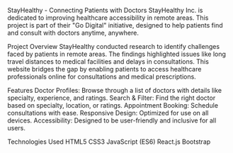 StayHealthy - Connecting Patients with Doctors
StayHealthy Inc. is dedicated to improving healthcare accessibility in remote areas. This project is part of their "Go Digital" initiative, designed to help patients find and consult with doctors anytime, anywhere.

Project Overview
StayHealthy conducted research to identify challenges faced by patients in remote areas. The findings highlighted issues like long travel distances to medical facilities and delays in consultations. This website bridges the gap by enabling patients to access healthcare professionals online for consultations and medical prescriptions.

Features
Doctor Profiles: Browse through a list of doctors with details like specialty, experience, and ratings.
Search & Filter: Find the right doctor based on specialty, location, or ratings.
Appointment Booking: Schedule consultations with ease.
Responsive Design: Optimized for use on all devices.
Accessibility: Designed to be user-friendly and inclusive for all users.

Technologies Used
HTML5
CSS3
JavaScript (ES6)
React.js
Bootstrap